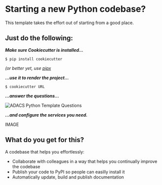 # Starting a new Python codebase?

This template takes the effort out of starting from a good place.

## Just do the following:

***Make sure Cookiecutter is installed...***
``` console
$ pip install cookiecutter
```
*(or better yet, use [pipx](https://pypa.github.io/pipx/)*

***...use it to render the project...***
``` console
$ cookiecutter URL

```

***...answer the questions...***

![ADACS Python Template Questions](https://github.com/gbpoole/adacs_python_template/blob/main/docs/assets/adacs_python_template_cookiecutter_questions.png?raw=true)

***...and configure the services you need.***

IMAGE

## What do you get for this?

A codebase that helps you effortlessly:

* Collaborate with colleagues in a way that helps you continually improve the codebase
* Publish your code to PyPI so people can easilly install it
* Automatically update, build and publish documentation
